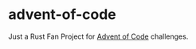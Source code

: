 # advent-of-code

Just a Rust Fan Project for [Advent of Code](https://adventofcode.com/) challenges.
